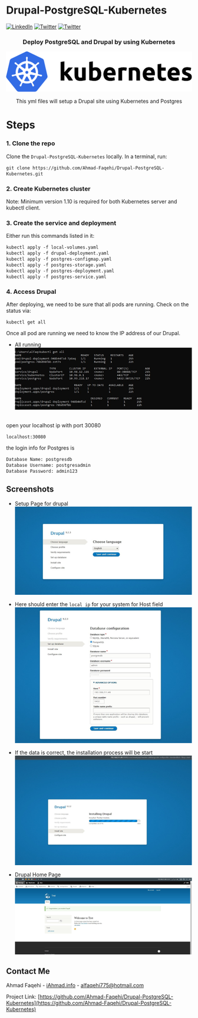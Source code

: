 # Drupal-PostgreSQL-Kubernetes

[![LinkedIn][linkedin-shield]][linkedin-url]
[![Twitter][twitter-shield]][twittwe-url]
[![Twitter][github-shield]][github-url]


<!-- PROJECT LOGO -->
<p align="center">

  <h3 align="center"> Deploy PostgreSQL and Drupal by using Kubernetes </h3>


![Screen Shot](screenshots/kubernetes-horizontal-color.png)

  <p align="center">
This yml files will setup a Drupal site using Kubernetes and Postgres
  </p>
  
# Steps
### 1. Clone the repo

Clone the `Drupal-PostgreSQL-Kubernetes` locally. In a terminal, run:

```
git clone https://github.com/Ahmad-Faqehi/Drupal-PostgreSQL-Kubernetes.git
```

### 2. Create Kubernetes cluster

Note: Minimum version 1.10 is required for both Kubernetes server and kubectl client.

### 3. Create the service and deployment

Either run this commands listed in it:

```shell
kubectl apply -f local-volumes.yaml
kubectl apply -f drupal-deployment.yaml
kubectl apply -f postgres-configmap.yaml
kubectl apply -f postgres-storage.yaml
kubectl apply -f postgres-deployment.yaml
kubectl apply -f postgres-service.yaml
```

### 4. Access Drupal

After deploying, we need to be sure that all pods are running. Check on the status via:

```shell
kubectl get all
```

Once all pod are running we need to know the IP address of our Drupal.
* []() All running <br>
![Screen Shot](screenshots/1.jpg)

<Br/>
open your localhost ip with port 30080

```shell
localhost:30080
```

the login info for Postgres is
```shell
Database Name: postgresdb
Database Username: postgresadmin
Database Password: admin123
```



<!-- USAGE EXAMPLES -->
## Screenshots


* []() Setup Page for drupal <br>
![Screen Shot](screenshots/2.jpg)


* []() Here should enter the `local ip` for your system for Host field <br>
![Screen Shot](screenshots/3.jpg)



* []() If the data is correct, the installation process will be start <br>
![Screen Shot](screenshots/4.jpg)

* []() Drupal Home Page <br>
![Screen Shot](screenshots/5.jpg)



<!-- CONTACT -->
## Contact Me

Ahmad Faqehi - [iAhmad.info](https://iAhmad.info) - alfaqehi775@hotmail.com

Project Link: [https://github.com/Ahmad-Faqehi/Drupal-PostgreSQL-Kubernetes](https://github.com/Ahmad-Faqehi/Drupal-PostgreSQL-Kubernetes)


<!-- MARKDOWN LINKS & IMAGES -->
<!-- https://www.markdownguide.org/basic-syntax/#reference-style-links -->
[linkedin-shield]: https://img.shields.io/badge/-LinkedIn-black.svg?style=for-the-badge&logo=linkedin&colorB=555
[linkedin-url]: https://linkedin.com/in/ahmad-faqehi
[twitter-shield]: https://img.shields.io/badge/-twitter-black.svg?style=for-the-badge&logo=twitter&colorB=555
[twittwe-url]: https://twitter.com/A_F775
[github-shield]: https://img.shields.io/badge/-github-black.svg?style=for-the-badge&logo=github&colorB=555
[github-url]: https://github.com/Ahmad-Faqehi
